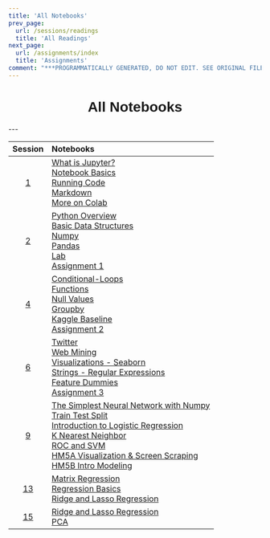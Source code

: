 ```yaml
---
title: 'All Notebooks'
prev_page:
  url: /sessions/readings
  title: 'All Readings'
next_page:
  url: /assignments/index
  title: 'Assignments'
comment: "***PROGRAMMATICALLY GENERATED, DO NOT EDIT. SEE ORIGINAL FILES IN /content***"
---
```

<h1  style="font-family:  Verdana,  Geneva,  sans-serif;  text-align:center;">All  Notebooks</h1> 
--- 

|  Session  |  Notebooks  |
|  :---:  |  :-----  |
|  [1](https://rpi-data.github.io/course-intro-ml-app/sessions/session1)  |  [What  is  Jupyter?](https://colab.research.google.com/github/rpi-techfundamentals/spring2019-materials/blob/master/01-overview/01-notebook-basics/01-what-is-jupyter.ipynb#scrollTo=mdFTkIqGwgOJ)<br>[Notebook  Basics](https://colab.research.google.com/github/rpi-techfundamentals/spring2019-materials/blob/master/01-overview/01-notebook-basics/02-notebook-basics.ipynb)<br>[Running  Code](https://colab.research.google.com/github/rpi-techfundamentals/spring2019-materials/blob/master/01-overview/01-notebook-basics/03-running-code.ipynb)<br>[Markdown](https://colab.research.google.com/github/rpi-techfundamentals/spring2019-materials/blob/master/01-overview/01-notebook-basics/04-markdown.ipynb)<br>[More  on  Colab](https://colab.research.google.com/notebooks/welcome.ipynb)  |
|  [2](https://rpi-data.github.io/course-intro-ml-app/sessions/session2)  |  [Python  Overview](https://colab.research.google.com/github/rpi-techfundamentals/spring2019-materials/blob/master/02-intro-python/01-intro-python-overview.ipynb)<br>[Basic  Data  Structures](https://colab.research.google.com/github/rpi-techfundamentals/spring2019-materials/blob/master/02-intro-python/02-intro-python-datastructures.ipynbhttps://colab.research.google.com/github/rpi-techfundamentals/spring2019-materials/blob/master/02-intro-python/03-intro-python-numpy.ipynb)<br>[Numpy](https://colab.research.google.com/github/rpi-techfundamentals/spring2019-materials/blob/master/02-intro-python/04-intro-python-pandas.ipynb)<br>[Pandas](https://colab.research.google.com/github/rpi-techfundamentals/spring2019-materials/blob/master/02-intro-python/04-intro-python-pandas.ipynb)<br>[Lab](https://colab.research.google.com/github/rpi-techfundamentals/spring2019-materials/blob/master/02-intro-python/lab/lab.ipynb)<br>[Assignment  1](https://colab.research.google.com/github/rpi-techfundamentals/spring2019-materials/blob/master/02-intro-python/hm-01/hm01.ipynb)  |
|  [4](https://rpi-data.github.io/course-intro-ml-app/sessions/session4)  |  [Conditional-Loops](https://colab.research.google.com/github/rpi-techfundamentals/spring2019-materials/blob/master/03-python/01-intro-python-conditionals-loops.ipynb)<br>[Functions](https://colab.research.google.com/github/rpi-techfundamentals/spring2019-materials/blob/master/03-python/02-intro-python-functions.ipynb)<br>[Null  Values](https://colab.research.google.com/github/rpi-techfundamentals/spring2019-materials/blob/master/03-python/03-intro-python-null-values.ipynb)<br>[Groupby](https://colab.research.google.com/github/rpi-techfundamentals/spring2019-materials/blob/master/03-python/04-intro-python-groupby.ipynb)<br>[Kaggle  Baseline](https://colab.research.google.com/github/rpi-techfundamentals/spring2019-materials/blob/master/03-python/05-intro-kaggle-baseline.ipynb)<br>[Assignment  2](https://colab.research.google.com/github/rpi-techfundamentals/spring2019-materials/blob/master/03-python/hm-02/hm02.ipynb)  |
|  [6](https://rpi-data.github.io/course-intro-ml-app/sessions/session6)  |  [Twitter](https://colab.research.google.com/github/rpi-techfundamentals/spring2019-materials/blob/master/04-viz-api-scraper/01_intro_api_twitter.ipynb)<br>[Web  Mining](https://colab.research.google.com/github/rpi-techfundamentals/spring2019-materials/blob/master/04-viz-api-scraper/02_intro_python_webmining.ipynb)<br>[Visualizations  -  Seaborn](https://colab.research.google.com/github/rpi-techfundamentals/spring2019-materials/blob/master/04-viz-api-scraper/03_visualization_python_seaborn.ipynb)<br>[Strings  -  Regular  Expressions](https://colab.research.google.com/github/rpi-techfundamentals/spring2019-materials/blob/master/04-viz-api-scraper/04_strings_and_regular_expressions.ipynb)<br>[Feature  Dummies](https://colab.research.google.com/github/rpi-techfundamentals/spring2019-materials/blob/master/04-viz-api-scraper/05_features_dummies.ipynb)<br>[Assignment  3](https://colab.research.google.com/github/rpi-techfundamentals/spring2019-materials/blob/master/04-viz-api-scraper/hm-03/hm03.ipynb)  |
|  [9](https://rpi-data.github.io/course-intro-ml-app/sessions/session9)  |  [The  Simplest  Neural  Network  with  Numpy](https://colab.research.google.com/github/rpi-techfundamentals/spring2019-materials/blob/master/05-intro-modeling/01-Neural-Networks.ipynb)<br>[Train  Test  Split](https://colab.research.google.com/github/rpi-techfundamentals/spring2019-materials/blob/master/05-intro-modeling/01-training-test-split.ipynb)<br>[Introduction  to  Logistic  Regression](https://colab.research.google.com/github/rpi-techfundamentals/spring2019-materials/blob/master/05-intro-modeling/02-intro-logistic-knn.ipynb)<br>[K  Nearest  Neighbor](https://colab.research.google.com/github/rpi-techfundamentals/spring2019-materials/blob/master/05-intro-modeling/03-knn.ipynb)<br>[ROC  and  SVM](https://colab.research.google.com/github/rpi-techfundamentals/spring2019-materials/blob/master/05-intro-modeling/04-svm-roc.ipynb)<br>[HM5A  Visualization  &  Screen  Scraping](https://colab.research.google.com/github/rpi-techfundamentals/spring2019-materials/blob/master/05-intro-modeling/hm5/homework_05A.ipynb)<br>[HM5B  Intro  Modeling](https://colab.research.google.com/github/rpi-techfundamentals/spring2019-materials/blob/master/05-intro-modeling/hm5/homework_05B.ipynb)  |
|  [13](https://rpi-data.github.io/course-intro-ml-app/sessions/session13)  |  [Matrix  Regression](https://colab.research.google.com/github/rpi-techfundamentals/spring2019-materials/blob/master/07-intro-modeling2/Python/01-matrix-regression-gradient-decent-python.ipynb)<br>[Regression  Basics](https://colab.research.google.com/github/rpi-techfundamentals/spring2019-materials/blob/master/07-intro-modeling2/Python/02-regression-boston-housing-python.ipynb)<br>[Ridge  and  Lasso  Regression](https://colab.research.google.com/github/rpi-techfundamentals/spring2019-materials/blob/master/07-intro-modeling2/Python/03-ridge-lasso-python.ipynb)  |
|  [15](https://rpi-data.github.io/course-intro-ml-app/sessions/session15)  |  [Ridge  and  Lasso  Regression](https://colab.research.google.com/github/rpi-techfundamentals/spring2019-materials/blob/master/07-intro-modeling2/Python/03-ridge-lasso-python.ipynb)<br>[PCA](https://colab.research.google.com/github/rpi-techfundamentals/spring2019-materials/blob/master/07-intro-modeling2/Python/04_introduction_pca.ipynb)  |
